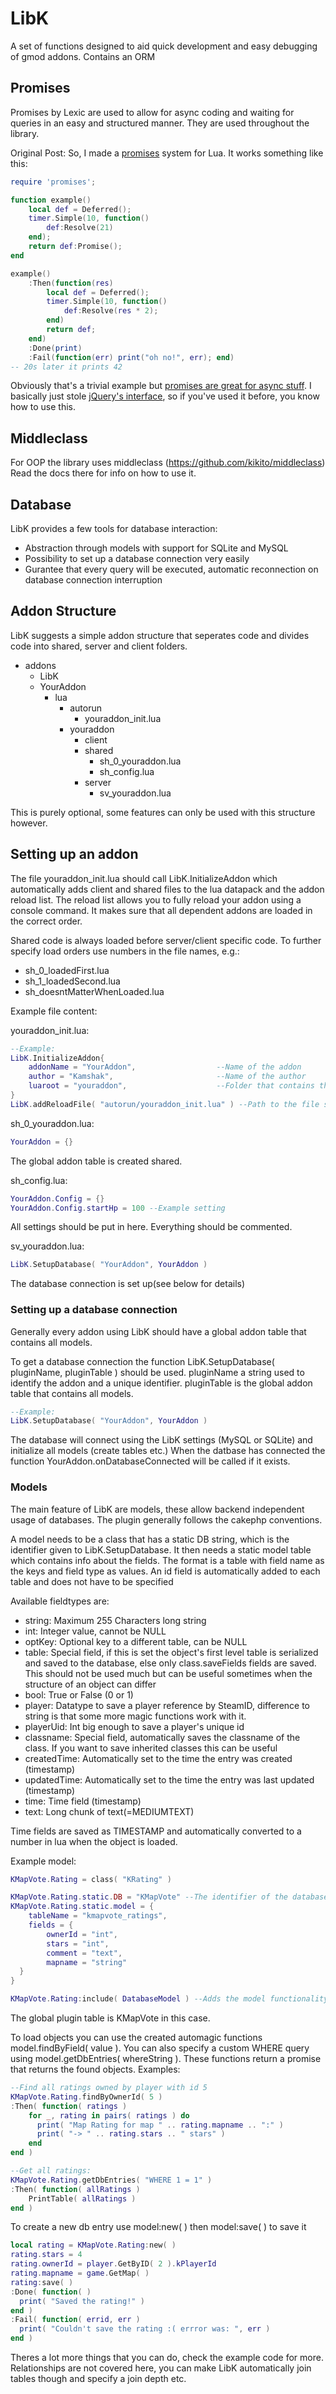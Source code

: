 LibK
====

A set of functions designed to aid quick development and easy debugging of gmod addons.
Contains an ORM

## Promises
Promises by Lexic are used to allow for async coding and waiting for queries in an easy and structured manner. They are used throughout the library.

Original Post:
So, I made a [promises](http://wiki.commonjs.org/wiki/Promises/A) system for Lua.
It works something like this:
```lua
require 'promises';

function example()
	local def = Deferred();
	timer.Simple(10, function()
		def:Resolve(21)
	end);
	return def:Promise();
end

example()
	:Then(function(res)
		local def = Deferred();
		timer.Simple(10, function()
			def:Resolve(res * 2);
		end)
		return def;
	end)
	:Done(print)
	:Fail(function(err) print("oh no!", err); end)
-- 20s later it prints 42
```
Obviously that's a trivial example but [promises are great for async stuff](http://blog.parse.com/2013/01/29/whats-so-great-about-javascript-promises/).
I basically just stole [jQuery's interface](http://api.jquery.com/jQuery.Deferred/), so if you've used it before, you know how to use this.

## Middleclass
For OOP the library uses middleclass (https://github.com/kikito/middleclass)
Read the docs there for info on how to use it.

## Database
LibK provides a few tools for database interaction:
- Abstraction through models with support for SQLite and MySQL
- Possibility to set up a database connection very easily
- Gurantee that every query will be executed, automatic reconnection on database connection interruption

## Addon Structure
LibK suggests a simple addon structure that seperates code and divides code into shared, server and client folders.
- addons
  - LibK
  - YourAddon
    - lua
      - autorun
        - youraddon_init.lua 
      - youraddon
        - client
        - shared
          - sh\_0\_youraddon.lua
          - sh_config.lua
        - server
          - sv_youraddon.lua 

This is purely optional, some features can only be used with this structure however.

## Setting up an addon
The file youraddon_init.lua should call LibK.InitializeAddon which automatically adds client and shared files to the lua datapack and the addon reload list. The reload list allows you to fully reload your addon using a console command. It makes sure that all dependent addons are loaded in the correct order.

Shared code is always loaded before server/client specific code.
To further specify load orders use numbers in the file names, e.g.:

- sh\_0\_loadedFirst.lua
- sh\_1\_loadedSecond.lua
- sh_doesntMatterWhenLoaded.lua

Example file content:

youraddon_init.lua:
```lua
--Example:
LibK.InitializeAddon{
	addonName = "YourAddon",                  --Name of the addon
	author = "Kamshak",                       --Name of the author
	luaroot = "youraddon",                    --Folder that contains the client/shared/server structure relative to the                                               --lua folder
}
LibK.addReloadFile( "autorun/youraddon_init.lua" ) --Path to the file so it can be reloaded using the libk_reload command
```

sh\_0\_youraddon.lua:
```lua
YourAddon = {}
```
The global addon table is created shared.


sh_config.lua:
```lua
YourAddon.Config = {}
YourAddon.Config.startHp = 100 --Example setting
```
All settings should be put in here. Everything should be commented.


sv_youraddon.lua:
```lua
LibK.SetupDatabase( "YourAddon", YourAddon )
```
The database connection is set up(see below for details)


### Setting up a database connection
Generally every addon using LibK should have a global addon table that contains all models.

To get a database connection the function LibK.SetupDatabase( pluginName, pluginTable ) should be used. pluginName a string used to identify the addon and a unique identifier. pluginTable is the global addon table that contains all models. 

```lua
--Example:
LibK.SetupDatabase( "YourAddon", YourAddon )
```

The database will connect using the LibK settings (MySQL or SQLite) and initialize all models (create tables etc.)
When the datbase has connected the function YourAddon.onDatabaseConnected will be called if it exists.

### Models
The main feature of LibK are models, these allow backend independent usage of databases.
The plugin generally follows the cakephp conventions.

A model needs to be a class that has a static DB string, which is the identifier given to LibK.SetupDatabase.
It then needs a static model table which contains info about the fields. The format is a table with field name as the keys and field type as values. An id field is automatically added to each table and does not have to be specified

Available fieldtypes are:
- string:
  Maximum 255 Characters long string
- int:
  Integer value, cannot be NULL
- optKey:
  Optional key to a different table, can be NULL
- table:
  Special field, if this is set the object's first level table is serialized and saved to the database, else only 
  class.saveFields fields are saved. This should not be used much but can be useful sometimes when the structure of an object can differ
- bool:
  True or False (0 or 1)
- player:
  Datatype to save a player reference by SteamID, difference to string is that some more magic functions work with it.
- playerUid:
  Int big enough to save a player's unique id
- classname:
  Special field, automatically saves the classname of the class. If you want to save inherited classes this can be useful
- createdTime:
  Automatically set to the time the entry was created (timestamp)
- updatedTime:
  Automatically set to the time the entry was last updated (timestamp)
- time:
  Time field (timestamp)
- text:
  Long chunk of text(=MEDIUMTEXT)

Time fields are saved as TIMESTAMP and automatically converted to a number in lua when the object is loaded.

Example model:
```lua
KMapVote.Rating = class( "KRating" )

KMapVote.Rating.static.DB = "KMapVote" --The identifier of the database as given to LibK.SetupDatabase
KMapVote.Rating.static.model = {
	tableName = "kmapvote_ratings",
	fields = {
		ownerId = "int",
		stars = "int",
		comment = "text", 
		mapname = "string"
  }
}

KMapVote.Rating:include( DatabaseModel ) --Adds the model functionality and automagic functions
```
The global plugin table is KMapVote in this case. 

To load objects you can use the created automagic functions model.findByField( value ).
You can also specify a custom WHERE query using model.getDbEntries( whereString ).
These functions return a promise that returns the found objects.
Examples:
```lua
--Find all ratings owned by player with id 5
KMapVote.Rating.findByOwnerId( 5 )
:Then( function( ratings )
    for _, rating in pairs( ratings ) do
      print( "Map Rating for map " .. rating.mapname .. ":" )
      print( "-> " .. rating.stars .. " stars" )
    end
end )

--Get all ratings:
KMapVote.Rating.getDbEntries( "WHERE 1 = 1" )
:Then( function( allRatings )
    PrintTable( allRatings )
end )
```

To create a new db entry use model:new( ) 
then model:save( ) to save it
```lua
local rating = KMapVote.Rating:new( )
rating.stars = 4
rating.ownerId = player.GetByID( 2 ).kPlayerId
rating.mapname = game.GetMap( )
rating:save( )
:Done( function( )
  print( "Saved the rating!" )
end )
:Fail( function( errid, err )
  print( "Couldn't save the rating :( errror was: ", err )
end )
```

Theres a lot more things that you can do, check the example code for more. Relationships are not covered here, you can make LibK automatically join tables though and specify a join depth etc.

